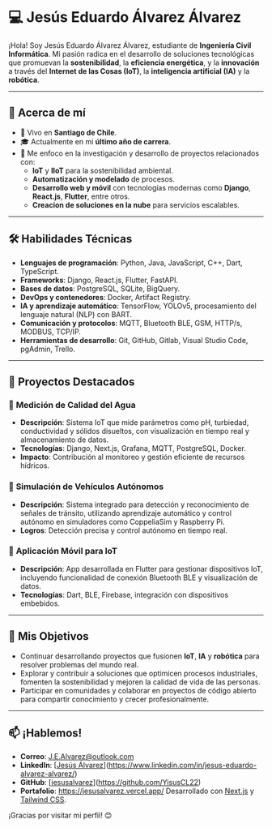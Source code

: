 # 💻 Jesús Eduardo Álvarez Álvarez

¡Hola! Soy Jesús Eduardo Álvarez Álvarez, estudiante de **Ingeniería Civil Informática**. Mi pasión radica en el desarrollo de soluciones tecnológicas que promuevan la **sostenibilidad**, la **eficiencia energética**, y la **innovación** a través del **Internet de las Cosas (IoT)**, la **inteligencia artificial (IA)** y la **robótica**.

---

## 🌟 Acerca de mí
- 📍 Vivo en **Santiago de Chile**.
- 🎓 Actualmente en mi **último año de carrera**.
- 🚀 Me enfoco en la investigación y desarrollo de proyectos relacionados con:
  - **IoT** y **IIoT** para la sostenibilidad ambiental.
  - **Automatización y modelado** de procesos.
  - **Desarrollo web y móvil** con tecnologías modernas como **Django**, **React.js**, **Flutter**, entre otros.
  - **Creacion de soluciones en la nube** para servicios escalables.

---

## 🛠️ Habilidades Técnicas
- **Lenguajes de programación**: Python, Java, JavaScript, C++, Dart, TypeScript.
- **Frameworks**: Django, React.js, Flutter, FastAPI.
- **Bases de datos**: PostgreSQL, SQLite, BigQuery.
- **DevOps y contenedores**: Docker, Artifact Registry.
- **IA y aprendizaje automático**: TensorFlow, YOLOv5, procesamiento del lenguaje natural (NLP) con BART.
- **Comunicación y protocolos**: MQTT, Bluetooth BLE, GSM, HTTP/s, MODBUS, TCP/IP.
- **Herramientas de desarrollo**: Git, GitHub, Gitlab, Visual Studio Code, pgAdmin, Trello.

---

## 🚧 Proyectos Destacados
### 🌿 **Medición de Calidad del Agua**
- **Descripción**: Sistema IoT que mide parámetros como pH, turbiedad, conductividad y sólidos disueltos, con visualización en tiempo real y almacenamiento de datos.
- **Tecnologías**: Django, Next.js, Grafana, MQTT, PostgreSQL, Docker.
- **Impacto**: Contribución al monitoreo y gestión eficiente de recursos hídricos.

### 🤖 **Simulación de Vehículos Autónomos**
- **Descripción**: Sistema integrado para detección y reconocimiento de señales de tránsito, utilizando aprendizaje automático y control autónomo en simuladores como CoppeliaSim y Raspberry Pi.
- **Logros**: Detección precisa y control autónomo en tiempo real.

### 📱 **Aplicación Móvil para IoT**
- **Descripción**: App desarrollada en Flutter para gestionar dispositivos IoT, incluyendo funcionalidad de conexión Bluetooth BLE y visualización de datos.
- **Tecnologías**: Dart, BLE, Firebase, integración con dispositivos embebidos.

---

## 🎯 Mis Objetivos
- Continuar desarrollando proyectos que fusionen **IoT**, **IA** y **robótica** para resolver problemas del mundo real.
- Explorar y contribuir a soluciones que optimicen procesos industriales, fomenten la sostenibilidad y mejoren la calidad de vida de las personas.
- Participar en comunidades y colaborar en proyectos de código abierto para compartir conocimiento y crecer profesionalmente.

---

## 📫 ¡Hablemos!
- **Correo**: [J.E.Alvarez@outlook.com](J.E.Alvarez@outlook.com)
- **LinkedIn**: [[Jesús Álvarez](https://linkedin.com/in/jesusalvarez)](https://www.linkedin.com/in/jesus-eduardo-alvarez-alvarez/)
- **GitHub**: [[jesusalvarez](https://github.com/jesusalvarez)](https://github.com/YisusCL22)
- **Portafolio**: https://jesusalvarez.vercel.app/ Desarrollado con [Next.js](https://nextjs.org/) y [Tailwind CSS](https://tailwindcss.com/).

¡Gracias por visitar mi perfil! 😊
